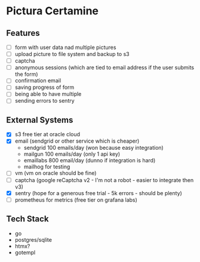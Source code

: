 # Pictura Certamine

## Features

- [ ] form with user data nad multiple pictures
- [ ] upload picture to file system and backup to s3
- [ ] captcha
- [ ] anonymous sessions (which are tied to email address if the user submits the form)
- [ ] confirmation email
- [ ] saving progress of form
- [ ] being able to have multiple
- [ ] sending errors to sentry

## External Systems

- [x] s3 free tier at oracle cloud
- [x] email (sendgrid or other service which is cheaper)
  - sendgrid 100 emails/day (won because easy integration)
  - mailgun 100 emails/day (only 1 api key)
  - emaillabs 800 email/day (dunno if integration is hard)
  - mailhog for testing
- [ ] vm (vm on oracle should be fine)
- [ ] captcha (google reCaptcha v2 - I'm not a robot - easier to integrate then v3)
- [x] sentry (hope for a generous free trial - 5k errors - should be plenty)
- [ ] prometheus for metrics (free tier on grafana labs)

## Tech Stack

- go
- postgres/sqlite
- htmx?
- gotempl
